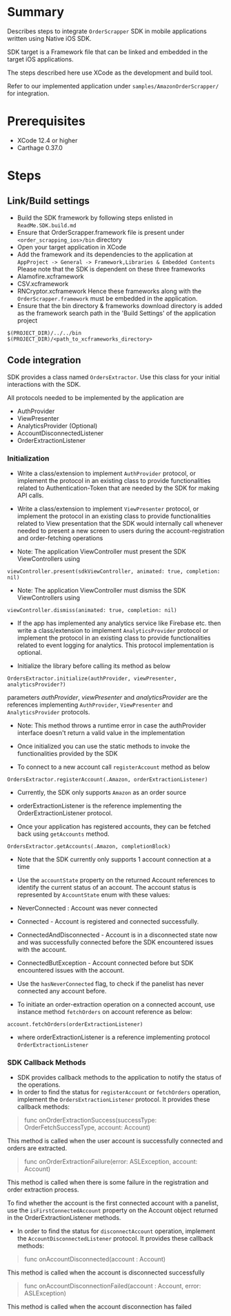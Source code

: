 # Summary

Describes steps to integrate `OrderScrapper` SDK in mobile applications written using Native
iOS SDK.

SDK target is a Framework file that can be linked and embedded in the target iOS
applications.

The steps described here use XCode as the development and build tool.

Refer to our implemented application under `samples/AmazonOrderScrapper/` for integration.

# Prerequisites

- XCode 12.4 or higher
- Carthage 0.37.0

# Steps

## Link/Build settings

- Build the SDK framework by following steps enlisted in `ReadMe.SDK.build.md`
- Ensure that OrderScrapper.framework file is present under `<order_scrapping_ios>/bin` directory
- Open your target application in XCode
- Add the framework and its dependencies to the application at
 `AppProject -> General -> Framework,Libraries & Embedded Contents`
 Please note that the SDK is dependent on these three frameworks
 - Alamofire.xcframework
 - CSV.xcframework
 - RNCryptor.xcframework
 Hence these frameworks along with the `OrderScrapper.framework` must be embedded in the application.
- Ensure that the bin directory & frameworks download directory is added as the framework search path in the 'Build Settings' of the application project
 ```
 $(PROJECT_DIR)/../../bin
 $(PROJECT_DIR)/<path_to_xcframeworks_directory>
 ```

## Code integration

SDK provides a class named `OrdersExtractor`. Use this class for your initial
interactions with the SDK.

All protocols needed to be implemented by the application are
- AuthProvider
- ViewPresenter
- AnalyticsProvider (Optional)
- AccountDisconnectedListener
- OrderExtractionListener

### Initialization

- Write a class/extension to implement `AuthProvider` protocol, or implement the protocol in an existing
 class to provide functionalities related to Authentication-Token that are needed by the SDK for
 making API calls.

- Write a class/extension to implement `ViewPresenter` protocol, or implement the protocol in an existing
 class to provide functionalities related to View presentation that the SDK would internally call
 whenever needed to present a new screen to users during the account-registration and 
 order-fetching operations
  
 - Note: The application ViewController must present the SDK ViewControllers using 
 ```
 viewController.present(sdkViewController, animated: true, completion: nil)
 ```
 - Note: The application ViewController must dismiss the SDK ViewControllers using 
 ```
 viewController.dismiss(animated: true, completion: nil)
 ```

- If the app has implemented any analytics service like Firebase etc. then write a class/extension to implement `AnalyticsProvider` protocol or implement the protocol in an existing class to provide functionalities related to event logging for analytics. This protocol implementation is optional. 
   
- Initialize the library before calling its method as below
 ```
 OrdersExtractor.initialize(authProvider, viewPresenter, analyticsProvider?)
 ```
 parameters *authProvider*, *viewPresenter* and *analyticsProvider* are the references implementing `AuthProvider`,
 `ViewPresenter` and `AnalyticsProvider` protocols. 
 - Note: This method throws a runtime error in case the authProvider interface doesn't return a valid value
 in the implementation

- Once initialized you can use the static methods to invoke the functionalities provided by the SDK

- To connect to a new account call `registerAccount` method as below
 ```
 OrdersExtractor.registerAccount(.Amazon, orderExtractionListener)
 ```
 - Currently, the SDK only supports `Amazon` as an order source
 - orderExtractionListener is the reference implementing the OrderExtractionListener protocol.

- Once your application has registered accounts, they can be fetched back using `getAccounts`
 method.
 ```
 OrdersExtractor.getAccounts(.Amazon, completionBlock)
 ```
 - Note that the SDK currently only supports 1 account connection at a time
 - Use the `accountState` property on the returned Account references to identify the current status of an account. The account status is represented by `AccountState` enum with these
  values:
  - NeverConnected : Account was never connected
  - Connected - Account is registered and connected successfully.
  - ConnectedAndDisconnected - Account is in a disconnected state now and was successfully connected before the SDK encountered issues with the account.
  - ConnectedButException - Account connected before but SDK encountered issues with the account.
 - Use the `hasNeverConnected` flag, to check if the panelist has never connected any account before.
 
- To initiate an order-extraction operation on a connected account, use instance method `fetchOrders` on account reference as below:
 ```
 account.fetchOrders(orderExtractionListener)
 ```
 - where orderExtractionListener is a reference implementing protocol `OrderExtractionListener`

### SDK Callback Methods

- SDK provides callback methods to the application to notify the status of the operations.
- In order to find the status for `registerAccount` or `fetchOrders` operation, implement the `OrdersExtractionListener` protocol.
 It provides these callback methods:
 > func onOrderExtractionSuccess(successType: OrderFetchSuccessType, account: Account)
  
 This method is called when the user account is successfully connected and orders are extracted.
   
 > func onOrderExtractionFailure(error: ASLException, account: Account)
  
 This method is called when there is some failure in the registration and order extraction process.
  
 To find whether the account is the first connected account with a panelist, use the `isFirstConnectedAccount` property on the Account object returned in the OrderExtractionListener methods.
  
- In order to find the status for `disconnectAccount` operation, implement the `AccountDisconnectedListener` protocol.
 It provides these callback methods:
 > func onAccountDisconnected(account : Account)
   
  This method is called when the account is disconnected successfully
   
 > func onAccountDisconnectionFailed(account : Account, error: ASLException)
   
  This method is called when the account disconnection has failed
